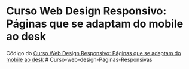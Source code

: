 # Curso Web Design Responsivo: Páginas que se adaptam do mobile ao desk
Código do [Curso Web Design Responsivo: Páginas que se adaptam do mobile ao desk](https://cursos.alura.com.br/course/web-design-responsivo)
#   C u r s o - w e b - d e s i g n - P a g i n a s - R e s p o n s i v a s  
 